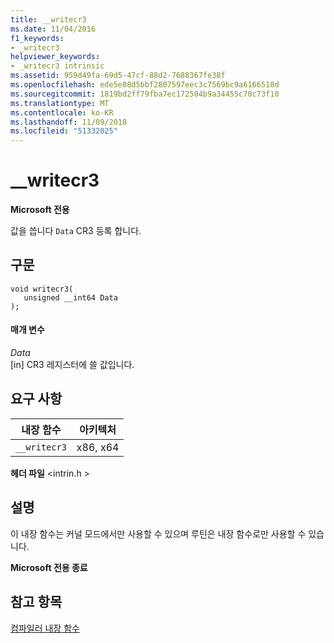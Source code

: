 ```yaml
---
title: __writecr3
ms.date: 11/04/2016
f1_keywords:
- _writecr3
helpviewer_keywords:
- _writecr3 intrinsic
ms.assetid: 959d49fa-69d5-47cf-88d2-7688367fe38f
ms.openlocfilehash: ede5e08d5bbf2807597eec3c7569bc9a6166518d
ms.sourcegitcommit: 1819bd2ff79fba7ec172504b9a34455c70c73f10
ms.translationtype: MT
ms.contentlocale: ko-KR
ms.lasthandoff: 11/09/2018
ms.locfileid: "51332025"
---
```

# <a name="writecr3"></a>__writecr3

**Microsoft 전용**

값을 씁니다 `Data` CR3 등록 합니다.

## <a name="syntax"></a>구문

```
void writecr3(
   unsigned __int64 Data
);
```

#### <a name="parameters"></a>매개 변수

*Data*<br/>
[in] CR3 레지스터에 쓸 값입니다.

## <a name="requirements"></a>요구 사항

|내장 함수|아키텍처|
|---------------|------------------|
|`__writecr3`|x86, x64|

**헤더 파일** \<intrin.h >

## <a name="remarks"></a>설명

이 내장 함수는 커널 모드에서만 사용할 수 있으며 루틴은 내장 함수로만 사용할 수 있습니다.

**Microsoft 전용 종료**

## <a name="see-also"></a>참고 항목

[컴파일러 내장 함수](../intrinsics/compiler-intrinsics.md)